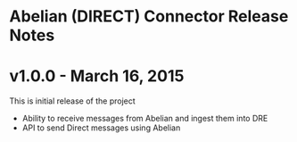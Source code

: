 # Abelian (DIRECT) Connector Release Notes

# v1.0.0 - March 16, 2015

This is initial release of the project

- Ability to receive messages from Abelian and ingest them into DRE
- API to send Direct messages using Abelian
